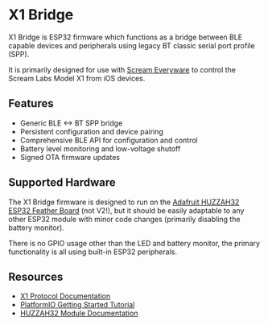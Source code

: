 # X1 Bridge

X1 Bridge is ESP32 firmware which functions as a bridge between BLE capable devices and peripherals using legacy BT classic serial port profile (SPP).

It is primarily designed for use with [Scream Everyware](https://github.com/fenbyfluid/scream-everyware) to control the Scream Labs Model X1 from iOS devices.

## Features

* Generic BLE <-> BT SPP bridge
* Persistent configuration and device pairing
* Comprehensive BLE API for configuration and control
* Battery level monitoring and low-voltage shutoff
* Signed OTA firmware updates

## Supported Hardware

The X1 Bridge firmware is designed to run on the [Adafruit HUZZAH32 ESP32 Feather Board](https://www.adafruit.com/product/3405) (not V2!), but it should be easily adaptable to any other ESP32 module with minor code changes (primarily disabling the battery monitor).

There is no GPIO usage other than the LED and battery monitor, the primary functionality is all using built-in ESP32 peripherals.

## Resources

* [X1 Protocol Documentation](https://github.com/buttplugio/stpihkal/pull/160)
* [PlatformIO Getting Started Tutorial](https://docs.platformio.org/en/latest/tutorials/espressif32/arduino_debugging_unit_testing.html)
* [HUZZAH32 Module Documentation](https://learn.adafruit.com/adafruit-huzzah32-esp32-feather)
